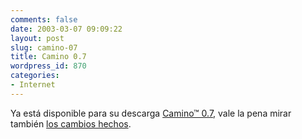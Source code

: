 ```yaml
---
comments: false
date: 2003-03-07 09:09:22
layout: post
slug: camino-07
title: Camino 0.7
wordpress_id: 870
categories:
- Internet
---
```


Ya está disponible para su descarga [Camino&trade; 0.7](http://www.mozilla.org/projects/camino/), vale la pena mirar también [los cambios hechos](http://www.mozilla.org/projects/camino/releasenotes.html).




 
